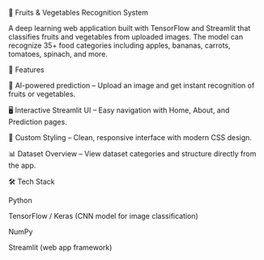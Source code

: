 🍎 Fruits & Vegetables Recognition System

A deep learning web application built with TensorFlow and Streamlit that classifies fruits and vegetables from uploaded images. The model can recognize 35+ food categories including apples, bananas, carrots, tomatoes, spinach, and more.

🚀 Features

🔮 AI-powered prediction – Upload an image and get instant recognition of fruits or vegetables.

🖥 Interactive Streamlit UI – Easy navigation with Home, About, and Prediction pages.

🎨 Custom Styling – Clean, responsive interface with modern CSS design.

📊 Dataset Overview – View dataset categories and structure directly from the app.

🛠 Tech Stack

Python

TensorFlow / Keras (CNN model for image classification)

NumPy

Streamlit (web app framework)
